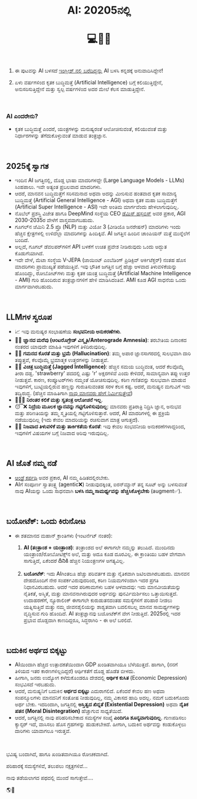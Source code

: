<h1 align="center">AI: 20205ನಲ್ಲಿ</h1>
<h1 align="center">💻🤖🧠</h1>

<br>

1. ಈ ಪುಟವನ್ನು AI ಬಳಸದೆ [ಇಂಗ್ಲೀಶ್ ನಲ್ಲಿ ಬರೆದಿದ್ದನ್ನು](https://karthikeshwar1.github.io/blog/2025/AI_in_2025) AI ಬಳಸಿ ಕನ್ನಡಕ್ಕೆ ಅನುವಾದಿಸಿದ್ದೇನೆ!

2. ಏಳು ವರ್ಷಗಳಿಂದ ಕೃತಕ ಬುದ್ಧಿಮತ್ತೆ (Artificial Intelligence) ಬಗ್ಗೆ ಕಲಿಯುತ್ತಿದ್ದೇನೆ, ಅನುಸರಿಸುತ್ತಿದ್ದೇನೆ ಮತ್ತು ಸ್ವಲ್ಪ ವರ್ಷಗಳಿಂದ ಅದರ ಮೇಲೆ ಕೆಲಸ ಮಾಡುತ್ತಿದ್ದೇನೆ.

<br>

### AI ಎಂದರೇನು?
* ಕೃತಕ ಬುದ್ಧಿಮತ್ತೆ ಎಂದರೆ, ಯಂತ್ರಗಳನ್ನು ಮನುಷ್ಯರಂತೆ ಆಲೋಚಿಸುವಂತೆ, ಕಲಿಯುವಂತೆ ಮತ್ತು ನಿರ್ಧಾರಗಳನ್ನು ತೆಗೆದುಕೊಳ್ಳುವಂತೆ ಮಾಡುವ ತಂತ್ರಜ್ಞಾನ.

<br>

## 2025ಕ್ಕೆ ಸ್ವಾಗತ

* ಇಂದಿನ AI ಜಗತ್ತಿನಲ್ಲಿ, ದೊಡ್ಡ ಭಾಷಾ ಮಾದರಿಗಳದ್ದೇ (Large Language Models - LLMs) ಸಿಂಹಪಾಲು. ಇವೇ ಅತ್ಯಂತ ಪ್ರಬಲವಾದ ಮಾದರಿಗಳು.
* ಆದರೆ, ಮಾನವನ ಬುದ್ಧಿಮತ್ತೆಗೆ ಸರಿಸಮನಾದ ಅಥವಾ ಅದನ್ನು ಮೀರಿಸುವ ಹಂತವಾದ ಕೃತಕ ಸಾಮಾನ್ಯ ಬುದ್ಧಿಮತ್ತೆ (Artificial General Intelligence - AGI) ಅಥವಾ ಕೃತಕ ಮಹಾ ಬುದ್ಧಿಮತ್ತೆಗೆ (Artificial Super Intelligence - ASI) ಇವೇ ಅಂತಿಮ ಮಾರ್ಗವೆಂದು ಹೇಳಲಾಗುವುದಿಲ್ಲ.
* ನೊಬೆಲ್ ಪ್ರಶಸ್ತಿ ವಿಜೇತ ಹಾಗೂ DeepMind ಸಂಸ್ಥೆಯ CEO [ಡೆಮಿಸ್ ಹಸ್ಸಬಿಸ್](http://googleusercontent.com/youtube/com/0) ಅವರ ಪ್ರಕಾರ, AGI 2030-2035ರ ವೇಳೆಗೆ ವಾಸ್ತವವಾಗಬಹುದು.
* ಗೂಗಲ್‌ನ ಜೆಮಿನಿ 2.5 ಪ್ರೊ (NLP) ಮತ್ತು ವಿಯೋ 3 (ವೀಡಿಯೊ ಜನರೇಷನ್) ಮಾದರಿಗಳು ಇಂದು ಹೆಚ್ಚಿನ ಕ್ಷೇತ್ರಗಳಲ್ಲಿ ಉಳಿದೆಲ್ಲಾ ಮಾದರಿಗಳನ್ನು ಹಿಂದಿಕ್ಕಿವೆ. AI ಜಗತ್ತಿನ ಹಿಂದಿನ ಚಾಂಪಿಯನ್ ಮತ್ತೆ ಮುನ್ನೆಲೆಗೆ ಬಂದಿದೆ.
* ಅಲ್ಲದೆ, ಗೂಗಲ್ ಡೆವಲಪರ್‌ಗಳಿಗೆ API ಬಳಕೆಗೆ ಉಚಿತ ಪ್ರವೇಶ ನೀಡಿರುವುದು ಒಂದು ಅದ್ಭುತ ಕೊಡುಗೆಯಾಗಿದೆ.
* ಇದೇ ವೇಳೆ, ಮೆಟಾ ಸಂಸ್ಥೆಯ V-JEPA (ಜಾಯಿಂಟ್ ಎಂಬೆಡಿಂಗ್ ಪ್ರಿಡಿಕ್ಟಿವ್ ಆರ್ಕಿಟೆಕ್ಚರ್) ನಂತಹ ಹೊಸ ಮಾದರಿಗಳು ಪ್ರಾಮುಖ್ಯತೆ ಪಡೆಯುತ್ತಿವೆ. ಇವು ಭೌತಿಕ ಜಗತ್ತಿನ ಬಗ್ಗೆ ಹೆಚ್ಚು ಆಳವಾದ ತಿಳುವಳಿಕೆಯನ್ನು ಹೊಂದಿದ್ದು, ರೋಬೋಟ್‌ಗಳು ಮತ್ತು ಕೃತಕ ಯಂತ್ರ ಬುದ್ಧಿಮತ್ತೆ (Artificial Machine Intelligence - AMI) ಗುರಿ ಹೊಂದಿರುವ ತಂತ್ರಜ್ಞಾನಗಳಿಗೆ ಹೇಳಿ ಮಾಡಿಸಿದಂತಿವೆ. AMI ಕೂಡ AGI ಸಾಧನೆಯ ಒಂದು ಮಾರ್ಗವಾಗಿರಬಹುದು.

<br>

## LLMಗಳ ಸ್ವರೂಪ

* 📈 ಇವು ಮನುಷ್ಯರ ಸಂಭಾಷಣೆಯ **ಸಂಭವನೀಯ ಅನುಕರಣೆಗಳು**.
* 🧠😕 **ಜ್ಞಾನದ ಮರೆವು (ಆಂಟರೊಗ್ರೇಡ್ ವಿಸ್ಮೃತಿ/Anterograde Amnesia)**: ತರಬೇತಿಯ ದಿನಾಂಕದ ನಂತರದ ಯಾವುದೇ ಮಾಹಿತಿ ಇವುಗಳಿಗೆ ತಿಳಿದಿರುವುದಿಲ್ಲ.
* 🧠🤯 **ಗಮನದ ಕೊರತೆ ಮತ್ತು ಭ್ರಮೆ (Hallucination)**: ತಮ್ಮ ಅಪಾರ ಜ್ಞಾನಸಾಗರದಲ್ಲಿ ಸುಲಭವಾಗಿ ದಾರಿ ತಪ್ಪುತ್ತವೆ, ಕೆಲವೊಮ್ಮೆ ಭ್ರಮಾತ್ಮಕ ಉತ್ತರಗಳನ್ನು ನೀಡುತ್ತವೆ.
* 🧠🤓 **ವಿಚಿತ್ರ ಬುದ್ಧಿಮತ್ತೆ (Jagged Intelligence)**: ಹೆಚ್ಚಿನ ಸಮಯ ಬುದ್ಧಿವಂತ, ಆದರೆ ಕೆಲವೊಮ್ಮೆ ತೀರಾ ದಡ್ಡ. 'strawberry' ಪದದಲ್ಲಿ ಎಷ್ಟು 'r' ಅಕ್ಷರಗಳಿವೆ ಎಂದು ಕೇಳಿದರೆ, ಸಾಮಾನ್ಯವಾಗಿ ತಪ್ಪು ಉತ್ತರ ನೀಡುತ್ತವೆ. ಕಾರಣ, ಕಂಪ್ಯೂಟರ್‌ಗಳು ನಮ್ಮಂತೆ ಯೋಚಿಸುವುದಿಲ್ಲ. ಕಠಿಣ ಗಣಿತವನ್ನು ಸುಲಭವಾಗಿ ಮಾಡುವ ಇವುಗಳಿಗೆ, ಬುಟ್ಟಿಯಲ್ಲಿರುವ ಹಣ್ಣನ್ನು ಗುರುತಿಸುವಂತಹ ಸರಳ ಕೆಲಸ ಕಷ್ಟ. ಆದರೆ, ಮನುಷ್ಯನ ಮಗುವಿಗೆ ಇದು ತದ್ವಿರುದ್ಧ. (ಹೆಚ್ಚಿನ ಮಾಹಿತಿಗಾಗಿ [ನಾವು ಮಾನವರು ಹೇಗೆ ನಿರ್ಮಿಸುತ್ತೇವೆ](https://karthikeshwar1.github.io/blog/2025/How_We_The_Humans_Build))
* 🏃‍♂️❌ **ನಿರಂತರ ಕಲಿಕೆ ಮತ್ತು ಸ್ವತಂತ್ರ ಆಲೋಚನೆ ಇಲ್ಲ**.
* 😴❌ **ನಿದ್ರೆಯ ಮೂಲಕ ಜ್ಞಾನವನ್ನು ಗಟ್ಟಿಗೊಳಿಸುವುದಿಲ್ಲ**: ಮಾನವರು ಪ್ರತಿರಾತ್ರಿ ನಿದ್ರಿಸಿ ಜ್ಞಾನ, ಅನುಭವ ಮತ್ತು ಪರಿಣತಿಯನ್ನು ತಮ್ಮ ಸ್ಮೃತಿಯಲ್ಲಿ ಗಟ್ಟಿಗೊಳಿಸುತ್ತಾರೆ. ಆದರೆ, AI ಮಾದರಿಗಳಲ್ಲಿ ಈ ಪ್ರಕ್ರಿಯೆ ನಡೆಯುವುದಿಲ್ಲ (ಇದು ಕೇವಲ ಮಾದರಿಯನ್ನು ರಚಿಸುವಾಗ ಮಾತ್ರ ಆಗುತ್ತದೆ).
* 🤔❌ **ನಿಜವಾದ ತಿಳುವಳಿಕೆ ಮತ್ತು ತಾರ್ಕಿಕತೆಯ ಕೊರತೆ**: ಇವು ಕೇವಲ ಸಂಭವನೀಯ ಅನುಕರಣೆಗಳಾದ್ದರಿಂದ, ಇವುಗಳಿಗೆ ವಿಷಯಗಳ ಬಗ್ಗೆ ನಿಜವಾದ ಅರಿವು ಇರುವುದಿಲ್ಲ.

<br>

## AI ಜೊತೆ ನಮ್ಮ ನಡೆ

* [ಆಂಡ್ರೆ ಕರ್ಪಥಿ](http://googleusercontent.com/youtube/1) ಅವರ ಪ್ರಕಾರ, AI ನಮ್ಮ ಹಿಡಿತದಲ್ಲಿರಬೇಕು.
* AIಗೆ ಸಂಪೂರ್ಣ ಸ್ವಾತಂತ್ರ್ಯ (agentic❌) ನೀಡುವುದಕ್ಕಿಂತ, ಐರನ್‌ಮ್ಯಾನ್ ತನ್ನ ಸೂಟ್ ಅನ್ನು ಬಳಸುವಂತೆ ನಾವು AIಯನ್ನು ಒಂದು ಸಾಧನವಾಗಿ **ಬಳಸಿ ನಮ್ಮ ಸಾಮರ್ಥ್ಯವನ್ನು ಹೆಚ್ಚಿಸಿಕೊಳ್ಳಬೇಕು** (augment✅).

<br>

## ಬಯೋಟೆಕ್: ಒಂದು ಕಿರುನೋಟ

* ಈ ಶತಮಾನದ ಮಹಾನ್ ಕ್ರಾಂತಿಗಳು (ಇಂಟರ್ನೆಟ್ ನಂತರ):
    1.  **AI (ತಂತ್ರಾಂಶ + ಯಂತ್ರಾಂಶ)**: ತಂತ್ರಾಂಶದ ಅಲೆ ಈಗಾಗಲೇ ನಮ್ಮನ್ನು ತಲುಪಿದೆ.
        ಮುಂದಿನದು ಯಂತ್ರಾಂಶ/ರೋಬೋಟಿಕ್ಸ್‌ನ ಅಲೆ, ಮತ್ತು ಅದೂ ಕೂಡ ದೂರವಿಲ್ಲ. ಈ ಕ್ರಾಂತಿಯು ಬಹಳ ವೇಗವಾಗಿ ಸಾಗುತ್ತಿದೆ, ಏಕೆಂದರೆ దీనికి ಹೆಚ್ಚಿನ ನಿಯಂತ್ರಣಗಳ ಅಗತ್ಯವಿಲ್ಲ.
    
    3.  **ಬಯೋಟೆಕ್**: ಇದು AIಗಿಂತಲೂ ಹೆಚ್ಚು ಪರಿವರ್ತಕ ಮತ್ತು ನೈತಿಕವಾಗಿ ಜಟಿಲವಾಗಿರಬಹುದು.
        ಮಾನವನ ದೇಹದೊಂದಿಗೆ ನೇರ ಸಂಪರ್ಕವಿರುವುದರಿಂದ, ಕಠಿಣ ನಿಯಮಗಳಿಂದಾಗಿ ಇದರ ಪ್ರಗತಿ ನಿಧಾನವಿರಬಹುದು.
        ಆದರೆ ಇದರ ಪರಿಣಾಮಗಳು ಬಹಳ ಆಳವಾದವು: ಇದು ಮಾನವೀಯತೆಯನ್ನು ನೈತಿಕತೆ, ಅಸ್ಮಿತೆ,
        ಮತ್ತು ಮಾನವನಾಗಿರುವುದರ ಅರ್ಥವನ್ನು ಪುನರ್ವಿಮರ್ಶಿಸಲು ಒತ್ತಾಯಿಸುತ್ತದೆ. ಉದಾಹರಣೆಗೆ, ನ್ಯೂರಾಲಿಂಕ್ ಈಗಾಗಲೇ ಕುರುಡುತನದಂತಹ ಸಮಸ್ಯೆಗಳಿಗೆ ಪರಿಹಾರ ನೀಡಲು ಯತ್ನಿಸುತ್ತಿದೆ
        ಮತ್ತು ನಮ್ಮ ಜೀವನಶೈಲಿಯನ್ನು ಶಾಶ್ವತವಾಗಿ ಬದಲಿಸಬಲ್ಲ ಮಾನವ ಸಾಮರ್ಥ್ಯಗಳನ್ನು ವೃದ್ಧಿಸುವ ಗುರಿ ಹೊಂದಿದೆ.
        AI ತಂತ್ರಜ್ಞಾನವು ಬಯೋಟೆಕ್‌ಗೆ ವೇಗ ನೀಡುತ್ತಿದೆ. 2025ರಲ್ಲಿ ಇದರ ಪ್ರಭಾವ ದೊಡ್ಡದಾಗಿ ಕಾಣದಿದ್ದರೂ, ಸಿದ್ಧರಾಗಿರಿ - ಈ ಅಲೆ ಬರಲಿದೆ.

<br>

## ಬದುಕಿನ ಅರ್ಥದ ಬಿಕ್ಕಟ್ಟು

* AIಯಿಂದಾಗಿ ಹೆಚ್ಚಿದ ಉತ್ಪಾದಕತೆಯಿಂದಾಗಿ GDP ಖಂಡಿತವಾಗಿಯೂ ಬೆಳೆಯುತ್ತದೆ. ಹಾಗಾಗಿ, (ನನಗೆ ತಿಳಿಯದ ಇತರ ಕಾರಣಗಳಿಲ್ಲದಿದ್ದರೆ) ಆರ್ಥಿಕತೆಗೆ ದೊಡ್ಡ ಹೊಡೆತ ಬೀಳದು.
* ಹೀಗಾಗಿ, ಜನರು ಉದ್ಯೋಗ ಕಳೆದುಕೊಂಡರೂ ದೇಶದಲ್ಲಿ **ಆರ್ಥಿಕ ಕುಸಿತ** (Economic Depression) ಸಂಭವಿಸದೆ ಇರಬಹುದು.
* ಆದರೆ, ಮನುಷ್ಯನಿಗೆ ಬದುಕಿನ **ಅರ್ಥದ ಬಿಕ್ಕಟ್ಟು** ಎದುರಾಗಲಿದೆ. ಏಕೆಂದರೆ ಕೇವಲ ಹಣ ಅಥವಾ ಸಂಪನ್ಮೂಲಗಳು ಮಾನವನಿಗೆ ಸಂತೋಷ ನೀಡುವುದಿಲ್ಲ, ನಮ್ಮ ವಿಕಾಸದ ಹಾದಿ ಅದಲ್ಲ.
    ನಮಗೆ ಬದುಕಿಗೊಂದು ಅರ್ಥ ಬೇಕು. ಇದರಿಂದಾಗಿ, ಜಗತ್ತಿನಲ್ಲಿ **ಅಸ್ತಿತ್ವದ ಖಿನ್ನತೆ (Existential Depression)** ಅಥವಾ **ನೈತಿಕ ಪತನ (Moral Disintegration)** ಹೆಚ್ಚಾಗುವ ಸಾಧ್ಯತೆಯಿದೆ.
* ಆದರೆ, ಜಗತ್ತಿನಲ್ಲಿ ನಾವು ಪರಿಹರಿಸಬೇಕಾದ ಸಮಸ್ಯೆಗಳ ಸಂಖ್ಯೆ **ಎಂದಿಗೂ ಶೂನ್ಯವಾಗುವುದಿಲ್ಲ**. ಗುಣಪಡಿಸಲು ಕ್ಯಾನ್ಸರ್ ಇದೆ, ವಾಸಿಸಲು ಹೊಸ ಗ್ರಹಗಳನ್ನು ಹುಡುಕಬೇಕಿದೆ. ಹೀಗಾಗಿ, ಬದುಕಿನ ಅರ್ಥವನ್ನು ಕಂಡುಕೊಳ್ಳಲು ದಾರಿಗಳು ಯಾವಾಗಲೂ ಇರುತ್ತವೆ.

<br>

ಭವಿಷ್ಯ ಬಂದಾಗಿದೆ, ಹಾಗೂ ಖಂಡಿತವಾಗಿಯೂ ರೋಚಕವಾಗಿದೆ.

ಪರಿಹಾರಕ್ಕೆ ಸಮಸ್ಯೆಗಳಿವೆ, ತಲುಪಲು ನಕ್ಷತ್ರಗಳಿವೆ...

ನಾವು ತಡೆಯಲಾಗದ ಪಥದಲ್ಲಿ ಮುಂದೆ ಸಾಗುತ್ತೇವೆ....

🌎🚀

<br>
